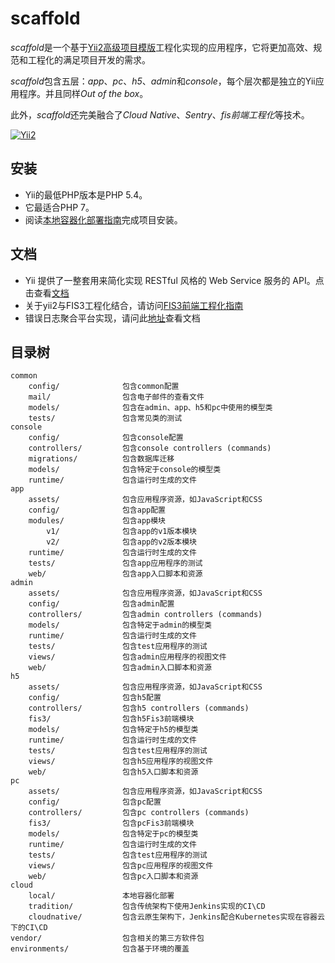 # scaffold

*scaffold*是一个基于[Yii2高级项目模版](https://github.com/yiisoft/yii2-app-advanced)工程化实现的应用程序，它将更加高效、规范和工程化的满足项目开发的需求。

*scaffold*包含五层：*app*、*pc*、*h5*、*admin*和*console*，每个层次都是独立的Yii应用程序。并且同样*Out of the box*。

此外，*scaffold*还完美融合了*Cloud Native*、*Sentry*、*fis前端工程化*等技术。

[![Yii2](https://img.shields.io/badge/Powered_by-Yii_Framework-green.svg?style=flat)](http://www.yiiframework.com/)

## 安装
- Yii的最低PHP版本是PHP 5.4。
- 它最适合PHP 7。
- 阅读[本地容器化部署指南](https://github.com/yiiplus/scaffold/blob/master/docs/本地容器化部署指南.md)完成项目安装。

## 文档
- Yii 提供了一整套用来简化实现 RESTful 风格的 Web Service 服务的 API。点击查看[文档](https://github.com/yiiplus/scaffold/blob/master/docs/RESTFULAPI.md)
- 关于yii2与FIS3工程化结合，请访问[FIS3前端工程化指南](https://github.com/yiiplus/scaffold/blob/master/docs/FIS3前端工程化指南.md)
- 错误日志聚合平台实现，请问此[地址](https://github.com/yiiplus/scaffold/blob/master/docs/错误日志聚合平台.md)查看文档

## 目录树
```$xslt
common
    config/              包含common配置
    mail/                包含电子邮件的查看文件
    models/              包含在admin、app、h5和pc中使用的模型类
    tests/               包含常见类的测试   
console
    config/              包含console配置
    controllers/         包含console controllers (commands)
    migrations/          包含数据库迁移
    models/              包含特定于console的模型类
    runtime/             包含运行时生成的文件
app
    assets/              包含应用程序资源，如JavaScript和CSS
    config/              包含app配置
    modules/             包含app模块
        v1/              包含app的v1版本模块
        v2/              包含app的v2版本模块
    runtime/             包含运行时生成的文件
    tests/               包含app应用程序的测试
    web/                 包含app入口脚本和资源
admin
    assets/              包含应用程序资源，如JavaScript和CSS
    config/              包含admin配置
    controllers/         包含admin controllers (commands)
    models/              包含特定于admin的模型类
    runtime/             包含运行时生成的文件
    tests/               包含test应用程序的测试
    views/               包含admin应用程序的视图文件
    web/                 包含admin入口脚本和资源
h5
    assets/              包含应用程序资源，如JavaScript和CSS
    config/              包含h5配置
    controllers/         包含h5 controllers (commands)
    fis3/                包含h5Fis3前端模块
    models/              包含特定于h5的模型类
    runtime/             包含运行时生成的文件
    tests/               包含test应用程序的测试
    views/               包含h5应用程序的视图文件
    web/                 包含h5入口脚本和资源
pc
    assets/              包含应用程序资源，如JavaScript和CSS
    config/              包含pc配置
    controllers/         包含pc controllers (commands)
    fis3/                包含pcFis3前端模块
    models/              包含特定于pc的模型类
    runtime/             包含运行时生成的文件
    tests/               包含test应用程序的测试
    views/               包含pc应用程序的视图文件
    web/                 包含pc入口脚本和资源
cloud
    local/               本地容器化部署
    tradition/           包含传统架构下使用Jenkins实现的CI\CD
    cloudnative/         包含云原生架构下，Jenkins配合Kubernetes实现在容器云下的CI\CD
vendor/                  包含相关的第三方软件包
environments/            包含基于环境的覆盖
```